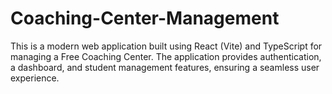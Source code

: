 # Coaching-Center-Management
This is a modern web application built using React (Vite) and TypeScript for managing a Free Coaching Center. The application provides authentication, a dashboard, and student management features, ensuring a seamless user experience.
